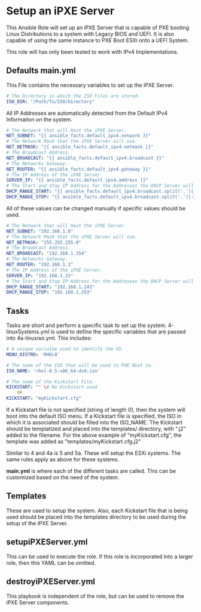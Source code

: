 # Setup an iPXE Server

This Ansible Role will set up an iPXE Server that is capable of PXE booting Linux Distributions to a system with Legacy BIOS and UEFI. It is also capable of using the same instance to PXE Boot ESXi onto a UEFI System.

This role will has only been tested to work with IPv4 Implementations.

## Defaults main.yml
This File contains the necessary variables to set up the iPXE Server. 

```yaml
# The Directory in which the ISO Files are stored.  
ISO_DIR: "/Path/To/ISO/Directory"
```

All IP Addresses are automatically detected from the Default IPv4 Informaiton on the system.
```yaml
# The Network that will Host the iPXE Server.  
NET_SUBNET: "{{ ansible_facts.default_ipv4.network }}"
# The Network Mask that the iPXE Server will use.  
NET_NETMASK: "{{ ansible_facts.default_ipv4.netmask }}"
# The Broadcast Address.  
NET_BROADCAST: "{{ ansible_facts.default_ipv4.broadcast }}"
# The Networks Gateway.  
NET_ROUTER: "{{ ansible_facts.default_ipv4.gateway }}"
# The IP Address of the iPXE Server.  
SERVER_IP: "{{ ansible_facts.default_ipv4.address }}"
# The Start and Stop IP Address for the Addresses the DHCP Server will hand out. Defaults to 10 IPs 10 prior to the broadcast address.
DHCP_RANGE_START: "{{ ansible_facts.default_ipv4.broadcast.split('.')[:3] | join('.') }}.{{ ansible_facts.default_ipv4.broadcast.split('.')[3] | int - 1 }}"
DHCP_RANGE_STOP: "{{ ansible_facts.default_ipv4.broadcast.split('.')[:3] | join('.') }}.{{ ansible_facts.default_ipv4.broadcast.split('.')[3] | int - 1 - 10 }}"
```
All of these values can be changed manually if specific values should be used.
```yaml
# The Network that will Host the iPXE Server.  
NET_SUBNET: "192.168.1.0"
# The Network Mask that the iPXE Server will use.  
NET_NETMASK: "255.255.255.0"
# The Broadcast Address.  
NET_BROADCAST: "192.168.1.254"
# The Networks Gateway.  
NET_ROUTER: "192.168.1.1"
# The IP Address of the iPXE Server.  
SERVER_IP: "192.168.1.15"
# The Start and Stop IP Address for the Addresses the DHCP Server will hand out. Defaults to 10 IPs 10 prior to the broadcast address.
DHCP_RANGE_START: "192.168.1.243"
DHCP_RANGE_STOP: "192.168.1.253"
```

## Tasks
Tasks are short and perform a specific task to set up the system. 
4-linuxSystems.yml is used to define the specific variables that are passed into 4a-linuxiso.yml. This includes:
```yaml
# A unique varialbe used to identify the OS.  
MENU_DISTRO: 'RHEL8'

# The name of the ISO that will be used to PXE Boot to.  
ISO_NAME: 'rhel-8.5-x86_64-dvd.iso'

# The name of the Kickstart File.  
KICKSTART: "" \# No Kickstart used  
    OR
KICKSTART: "myKickstart.cfg"
```

If a Kickstart file is not specified (string of length 0), then the system will boot into the default ISO menu. If a Kickstart file is specified, the ISO in which it is associated should be filled into the ISO_NAME. The Kickstart should be templatized and placed into the templates/ directory, with ".j2" added to the filename. For the above example of "myKickstart.cfg", the template was added as "templates/myKickstart.cfg.j2"

Similar to 4 and 4a is 5 and 5a. These will setup the ESXi systems. The same rules apply as above for these systems.

**main.yml** is where each of the different tasks are called. This can be customized based on the need of the system.

## Templates
These are used to setup the system. Also, each Kickstart file that is being used should be placed into the templates directory to be used during the setup of the iPXE Server.

## setupiPXEServer.yml
This can be used to execute the role. If this role is incorporated into a larger role, then this YAML can be omitted.

## destroyiPXEServer.yml 
This playbook is independent of the role, but can be used to remove the iPXE Server components.
